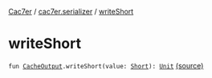 [Cac7er](../index.md) / [cac7er.serializer](index.md) / [writeShort](./write-short.md)

# writeShort

`fun `[`CacheOutput`](-cache-output.md)`.writeShort(value: `[`Short`](https://kotlinlang.org/api/latest/jvm/stdlib/kotlin/-short/index.html)`): `[`Unit`](https://kotlinlang.org/api/latest/jvm/stdlib/kotlin/-unit/index.html) [(source)](http://2wiqua.wcaokaze.com/gitbucket/wcaokaze/Cac7er/blob/master/src/main/java/cac7er/serializer/primitive.kt#L38)